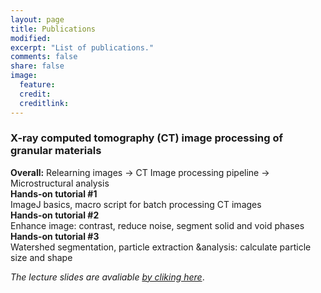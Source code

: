 ```yaml
---
layout: page
title: Publications
modified: 
excerpt: "List of publications."
comments: false
share: false
image:
  feature: 
  credit: 
  creditlink: 
---
```


### X-ray computed tomography (CT) image processing of granular materials
**Overall:** Relearning images -> CT Image processing pipeline -> Microstructural analysis  
**Hands-on tutorial #1**  
	ImageJ basics, macro script for batch processing CT images  
**Hands-on tutorial #2**  
	Enhance image: contrast, reduce noise, segment solid and void phases  
**Hands-on tutorial #3**  
	Watershed segmentation, particle extraction &analysis: calculate particle size and shape  

*The lecture slides are avaliable [by cliking here](Wenbin-Fei_CT-image-processing-course.pdf)*.

